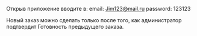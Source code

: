 Открыв приложение вводите в:
email: Jim123@mail.ru
password: 123123

Новый заказ можно сделать только после того, как администратор подтвердит Готовность предыдущего заказа.
